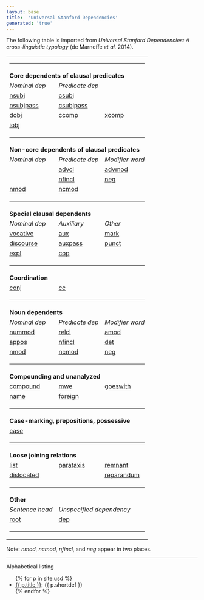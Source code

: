 ```yaml
---
layout: base
title:  'Universal Stanford Dependencies'
generated: 'true'
---
```


The following table is imported from *Universal Stanford Dependencies:
A cross-linguistic typology* (de Marneffe *et al.* 2014).

<table>
<tr><td colspan="3"><hr></td></tr>

<tr><td colspan="3"><b>Core dependents of clausal predicates</b></td></tr>
<tr>
  <td><i>Nominal dep</i></td>
  <td><i>Predicate dep</i></td>
</tr>
<tr>
  <td><a href="usd/nsubj.html">nsubj</a></td>
  <td><a href="usd/csubj.html">csubj</a></td>
</tr>
<tr>
  <td><a href="usd/nsubjpass.html">nsubjpass</a></td>
  <td><a href="usd/csubjpass.html">csubjpass</a></td>
</tr>
<tr>
  <td><a href="usd/dobj.html">dobj</a></td>
  <td><a href="usd/ccomp.html">ccomp</a></td>
  <td><a href="usd/xcomp.html">xcomp</a></td>
</tr>
<tr>
  <td><a href="usd/iobj.html">iobj</a></td>
</tr>
<tr><td colspan="3"><hr></td></tr>

<tr><td colspan="3"><b>Non-core dependents of clausal predicates</b></td></tr>
<tr>
  <td><i>Nominal dep</i></td>
  <td><i>Predicate dep</i></td>
  <td><i>Modifier word</i></td>
</tr>
<tr>
  <td>&nbsp;</td>
  <td><a href="usd/advcl.html">advcl</a></td>
  <td><a href="usd/advmod.html">advmod</a></td>
</tr>
<tr>
  <td>&nbsp;</td>
  <td><a href="usd/nfincl.html">nfincl</a></td>
  <td><a href="usd/neg.html">neg</a></td>
</tr>
<tr>
  <td><a href="usd/nmod.html">nmod</a></td>
  <td><a href="usd/ncmod.html">ncmod</a></td>
</tr>
<tr><td colspan="3"><hr></td></tr>

<tr><td colspan="3"><b>Special clausal dependents</b></td></tr>
<tr>
  <td><i>Nominal dep</i></td>
  <td><i>Auxiliary</i></td>
  <td><i>Other</i></td>
</tr>
<tr>
  <td><a href="usd/vocative.html">vocative</a></td>
  <td><a href="usd/aux.html">aux</a></td>
  <td><a href="usd/mark.html">mark</a></td>
</tr>
<tr>
  <td><a href="usd/discourse.html">discourse</a></td>
  <td><a href="usd/auxpass.html">auxpass</a></td>
  <td><a href="usd/punct.html">punct</a></td>
</tr>
<tr>
  <td><a href="usd/expl.html">expl</a></td>
  <td><a href="usd/cop.html">cop</a></td>
</tr>
<tr><td colspan="3"><hr></td></tr>

<tr><td colspan="3"><b>Coordination</b></td></tr>
<tr>
  <td><a href="usd/conj.html">conj</a></td>
  <td><a href="usd/cc.html">cc</a></td>
</tr>
<tr><td colspan="3"><hr></td></tr>

<tr><td colspan="3"><b>Noun dependents</b></td></tr>
<tr>
  <td><i>Nominal dep</i></td>
  <td><i>Predicate dep</i></td>
  <td><i>Modifier word</i></td>
</tr>
<tr>
  <td><a href="usd/nummod.html">nummod</a></td>
  <td><a href="usd/relcl.html">relcl</a></td>
  <td><a href="usd/amod.html">amod</a></td>
</tr>
<tr>
  <td><a href="usd/appos.html">appos</a></td>
  <td><a href="usd/nfincl.html">nfincl</a></td>
  <td><a href="usd/det.html">det</a></td>
</tr>
<tr>
  <td><a href="usd/nmod.html">nmod</a></td>
  <td><a href="usd/ncmod.html">ncmod</a></td>
  <td><a href="usd/neg.html">neg</a></td>
</tr>
<tr><td colspan="3"><hr></td></tr>

<tr><td colspan="3"><b>Compounding and unanalyzed</b></td></tr>
<tr>
  <td><a href="usd/compound.html">compound</a></td>
  <td><a href="usd/mwe.html">mwe</a></td>
  <td><a href="usd/goeswith.html">goeswith</a></td>
</tr>
<tr>
  <td><a href="usd/name.html">name</a></td>
  <td><a href="usd/foreign.html">foreign</a></td>
</tr>
<tr><td colspan="3"><hr></td></tr>

<tr><td colspan="3"><b>Case-marking, prepositions, possessive</b></td></tr>
<tr>
  <td><a href="usd/case.html">case</a></td>
</tr>
<tr><td colspan="3"><hr></td></tr>

<tr><td colspan="3"><b>Loose joining relations</b></td></tr>
<tr>
  <td><a href="usd/list.html">list</a></td>
  <td><a href="usd/parataxis.html">parataxis</a></td>
  <td><a href="usd/remnant.html">remnant</a></td>
</tr>
<tr>
  <td><a href="usd/dislocated.html">dislocated</a></td>
  <td></td><td><a href="usd/reparandum.html">reparandum</a></td>
</tr>
<tr><td colspan="3"><hr></td></tr>

<tr><td colspan="3"><b>Other</b></td></tr>
<tr>
  <td><i>Sentence head</i></td>
  <td colspan="2"><i>Unspecified dependency</i></td>
</tr>
<tr>
  <td><a href="usd/root.html">root</a></td>
  <td><a href="usd/dep.html">dep</a></td>
</tr>
<tr><td colspan="3"><hr></td></tr>

</table>

Note: <i>nmod</i>, <i>ncmod</i>, <i>nfincl</i>, and <i>neg</i> appear
in two places.


----------

Alphabetical listing

<ul>
{% for p in site.usd %}
  <li><a href="{{ p.url | remove_first:'/' }}">{{ p.title }}</a>: {{ p.shortdef }}</li>
{% endfor %}
</ul>
